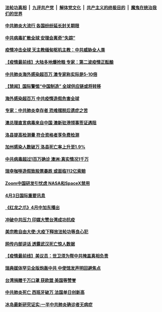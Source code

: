 ####  [法轮功真相](../../../../basic/blob/master/README.md?t=04041901) &nbsp;|&nbsp; [九评共产党](../../../../9ping.md/blob/master/README.md?t=04041901) &nbsp;|&nbsp; [解体党文化](../../../../jtdwh.md/blob/master/README.md?t=04041901)  &nbsp;|&nbsp; [共产主义的终极目的](../../../../gczydzjmd.md/blob/master/README.md?t=04041901) &nbsp;|&nbsp; [魔鬼在统治我们的世界](../../../../mgztzwmdsj.md/blob/master/README.md?t=04041901) 

#### [中共肺炎大流行 各国纷纷延长封关期限](../pages/prog202/a102815688.md?t=04041901) 

#### [中共病毒扩散全球 安理会离奇“失踪”](../pages/prog202/a102815629.md?t=04041901) 

#### [疫情冲击全球 天主教缅甸枢机主教：中共威胁全人类](../pages/prog202/a102815583.md?t=04041901) 

#### [【疫情最前线】大陆多地爆抢粮 专家：第二波疫情正酝酿](../pages/prog202/a102815490.md?t=04041901) 

#### [中共肺炎海外感染超百万 澳专家称实际是5-10倍](../pages/prog202/a102815458.md?t=04041901) 

#### [【禁闻】国际警惕“中国制造” 全球供应链或将转移](../pages/prog202/a102815510.md?t=04041901) 

#### [海外感染超百万 中共疫情造假危害全球](../pages/prog202/a102815403.md?t=04041901) 

#### [专家：中共肺炎幸存者 恐难摆脱后遗症之苦](../pages/prog202/a102815304.md?t=04041901) 



#### [澳总理直言病毒来自中国 澳新驻港领事签证遇阻](../pages/prog202/a102815145.md?t=04041901) 

#### [洛县提高检测量 符合资格者享免费检测](../pages/prog202/a102815228.md?t=04041901) 

#### [加州感染人数破万 洛县死亡率上升至1.9%](../pages/prog202/a102815224.md?t=04041901) 

#### [中共病毒超过1百万确诊 澳洲:真实情况1千万](../pages/prog202/a102815201.md?t=04041901) 

#### [瑞幸咖啡造假致股票暴跌 或面临112亿索赔](../pages/prog202/a102815187.md?t=04041901) 

#### [Zoom中国研发引忧虑 NASA和SpaceX禁用](../pages/prog202/a102815094.md?t=04041901) 


#### [4月3日国际重要讯息](../pages/prog202/a102814947.md?t=04041901) 

#### [《红龙之爪》4月中加东播出](../pages/prog202/a102814889.md?t=04041901) 

#### [冲破中共压力 印媒大赞台湾成功抗疫](../pages/prog202/a102814808.md?t=04041901) 

#### [美宗教自由大使:大疫下释放法轮功等良心犯](../pages/prog202/a102814797.md?t=04041901) 

#### [网传内部讲话 透露武汉死亡惊人数据](../pages/prog202/a102814789.md?t=04041901) 

#### [【疫情最前线】美议员：世卫须为帮中共掩盖真相负责](../pages/prog202/a102814713.md?t=04041901) 


#### [瑞典媒体罕见全版炮轰中共 中使馆发声明回避焦点](../pages/prog202/a102814544.md?t=04041901) 


#### [台湾捐赠千万口罩 获欧盟 美国等赞誉](../pages/prog202/a102814609.md?t=04041901) 

#### [中共肺炎死亡 西班牙破万 法国单日创新高](../pages/prog202/a102814601.md?t=04041901) 


#### [冰岛最新研究证实:一半中共肺炎确诊者无病症](../pages/prog202/a102814525.md?t=04041901) 

